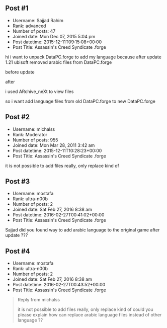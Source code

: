 ## Post #1
- Username: Sajjad Rahim
- Rank: advanced
- Number of posts: 47
- Joined date: Mon Dec 07, 2015 5:04 pm
- Post datetime: 2015-12-11T09:15:08+00:00
- Post Title: Assassin's Creed Syndicate .forge

hi 
i want to unpack DataPC.forge to add my language because after update 1.21 ubisoft removed arabic files from  DataPC.forge

before update 




after 



i used ARchive_neXt to view files

so i want add language files from old DataPC.forge to new DataPC.forge
## Post #2
- Username: michalss
- Rank: Moderator
- Number of posts: 955
- Joined date: Mon Mar 28, 2011 3:42 am
- Post datetime: 2015-12-11T10:28:23+00:00
- Post Title: Assassin's Creed Syndicate .forge

it is not possible to add files really, only replace kind of
## Post #3
- Username: mostafa
- Rank: ultra-n00b
- Number of posts: 2
- Joined date: Sat Feb 27, 2016 8:38 am
- Post datetime: 2016-02-27T00:41:02+00:00
- Post Title: Assassin's Creed Syndicate .forge

Sajjad did you found way to add arabic language to the original game after update ???
## Post #4
- Username: mostafa
- Rank: ultra-n00b
- Number of posts: 2
- Joined date: Sat Feb 27, 2016 8:38 am
- Post datetime: 2016-02-27T00:43:52+00:00
- Post Title: Assassin's Creed Syndicate .forge

> Reply from michalss
>
> it is not possible to add files really, only replace kind of
could you please explain how can replace arabic language files instead of other language ??
